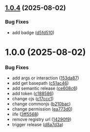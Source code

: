 ## [1.0.4](https://github.com/aion0721/create-mycorp-app/compare/v1.0.3...v1.0.4) (2025-08-02)


### Bug Fixes

* add badge ([d5fd510](https://github.com/aion0721/create-mycorp-app/commit/d5fd510585f554fd34bdeae885c723e31ffb01e0))

# 1.0.0 (2025-08-02)


### Bug Fixes

* add args or interaction ([153da87](https://github.com/aion0721/create-mycorp-app/commit/153da87f2fdd2cab8874d75b4154e242e33fe097))
* add get basepath ([c51ac46](https://github.com/aion0721/create-mycorp-app/commit/c51ac462b901cfb4c38ffb2fbb1bee544be98f91))
* add semantic release ([ce608c6](https://github.com/aion0721/create-mycorp-app/commit/ce608c69c550d2dae2cb43db2a9c23bc4eeff76f))
* add token ([c188586](https://github.com/aion0721/create-mycorp-app/commit/c188586845a180ac6bcbf3d664d0f07bbc931a5d))
* change cjs ([c17ccc1](https://github.com/aion0721/create-mycorp-app/commit/c17ccc18568d5f1d4ba400e84950271ef919d389))
* change commonjs ([b210bac](https://github.com/aion0721/create-mycorp-app/commit/b210bacaef61e00386c31dbdd93b956b93e77330))
* change permission ([ea773d0](https://github.com/aion0721/create-mycorp-app/commit/ea773d066af0ede839d129c16474600087ef46c9))
* iife ([3ff5568](https://github.com/aion0721/create-mycorp-app/commit/3ff5568f60437e37dc92c577457387d8e92e9546))
* remove registry url ([14290f9](https://github.com/aion0721/create-mycorp-app/commit/14290f91826f6c19db12d581297da12b1b612ec0))
* trigger release ([d8a7d3a](https://github.com/aion0721/create-mycorp-app/commit/d8a7d3a3ec76514bc236de673310a87780494be6))
